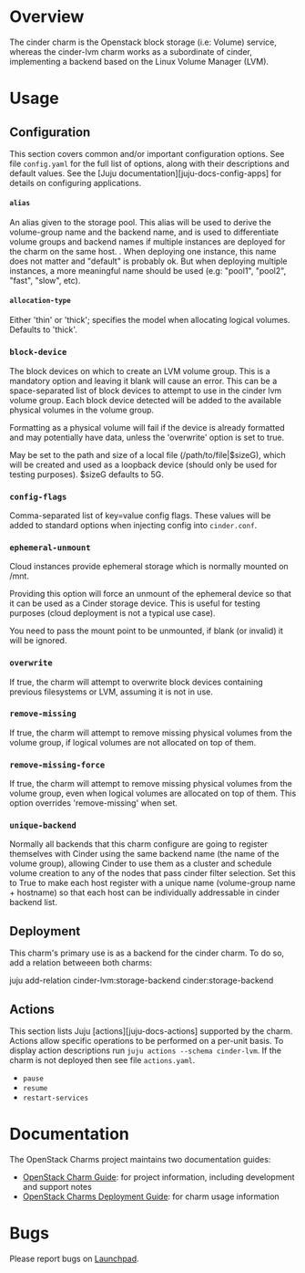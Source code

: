 # Overview

The cinder charm is the Openstack block storage (i.e: Volume) service, whereas the cinder-lvm charm works as a subordinate of cinder, implementing a backend based on the Linux Volume Manager (LVM).

# Usage

## Configuration

This section covers common and/or important configuration options. See file `config.yaml` for the full list of options, along with their descriptions and default values. See the [Juju documentation][juju-docs-config-apps] for details on configuring applications.

#### `alias`

An alias given to the storage pool. This alias will be used to derive the volume-group name and the backend name, and is used
to differentiate volume groups and backend names if multiple instances are deployed for the charm on the same host.
      .
When deploying one instance, this name does not matter and "default" is probably ok. But when deploying multiple instances,
a more meaningful name should be used (e.g: "pool1", "pool2", "fast", "slow", etc).

#### `allocation-type`

Either 'thin' or 'thick'; specifies the model when allocating logical volumes. Defaults to 'thick'.

### `block-device`

The block devices on which to create an LVM volume group. This is a mandatory option and leaving it blank will cause an error.
This can be a space-separated list of block devices to attempt to use in the cinder lvm volume group. Each block device detected
will be added to the available physical volumes in the volume group.

Formatting as a physical volume will fail if the device is already formatted and may potentially have data, unless the 'overwrite'
option is set to true.

May be set to the path and size of a local file (/path/to/file|$sizeG), which will be created and used as a
loopback device (should only be used for testing purposes). $sizeG defaults to 5G.

### `config-flags`

Comma-separated list of key=value config flags. These values will be added to standard options when injecting config into `cinder.conf`.

### `ephemeral-unmount`

Cloud instances provide ephemeral storage which is normally mounted on /mnt.

Providing this option will force an unmount of the ephemeral device so that it can be used as a Cinder storage device. This is useful for
testing purposes (cloud deployment is not a typical use case).

You need to pass the mount point to be unmounted, if blank (or invalid) it will be ignored.

### `overwrite`

If true, the charm will attempt to overwrite block devices containing previous filesystems or LVM, assuming it is not in use.

### `remove-missing`

If true, the charm will attempt to remove missing physical volumes from the volume group, if logical volumes are not allocated on top of them.

### `remove-missing-force`

If true, the charm will attempt to remove missing physical volumes from the volume group, even when logical volumes are allocated on top of them.
This option overrides 'remove-missing' when set.

### `unique-backend`

Normally all backends that this charm configure are going to register themselves with Cinder using the same backend name (the
name of the volume group), allowing Cinder to use them as a cluster and schedule volume creation to any of the nodes that pass
cinder filter selection. Set this to True to make each host register with a unique name (volume-group name + hostname)
so that each host can be individually addressable in cinder backend list.

## Deployment

This charm's primary use is as a backend for the cinder charm. To do so, add a relation betweeen both charms:

  juju add-relation cinder-lvm:storage-backend cinder:storage-backend

## Actions

This section lists Juju [actions][juju-docs-actions] supported by the charm. Actions allow specific operations to be performed on a per-unit basis. To display action descriptions run `juju actions --schema cinder-lvm`. If the charm is not deployed then see file `actions.yaml`.

* `pause`
* `resume`
* `restart-services`

# Documentation

The OpenStack Charms project maintains two documentation guides:

* [OpenStack Charm Guide][cg]: for project information, including development
  and support notes
* [OpenStack Charms Deployment Guide][cdg]: for charm usage information

# Bugs

Please report bugs on [Launchpad][lp-bugs-charm-cinder-lvm].

[cg]: https://docs.openstack.org/charm-guide
[cdg]: https://docs.openstack.org/project-deploy-guide/charm-deployment-guide
[lp-bugs-charm-cinder-lvm]: https://bugs.launchpad.net/charm-cinder-lvm/+filebug


